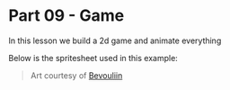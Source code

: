 # Part 09 - Game

In this lesson we build a 2d game and animate everything

Below is the spritesheet used in this example:
> Art courtesy of [Bevouliin](https://bevouliin.com/category/free_game_asset/)


